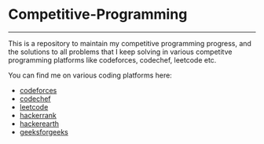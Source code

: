 # Competitive-Programming
---
This is a repository to maintain my competitive programming progress, and the solutions to all problems that I keep solving in various competitve programming platforms like codeforces, codechef, leetcode etc.


You can find me on various coding platforms here:

 - [codeforces](https://codeforces.com/profile/aniket_pathak)  
 - [codechef](https://www.codechef.com/users/aniketpathak_7)
 - [leetcode](https://leetcode.com/aniiket_pathak/)
 - [hackerrank](https://www.hackerrank.com/path_aniket)
 - [hackerearth](https://www.hackerearth.com/@aniketpathak028)  
 - [geeksforgeeks](https://auth.geeksforgeeks.org/user/aniketpathak028/profile) 
